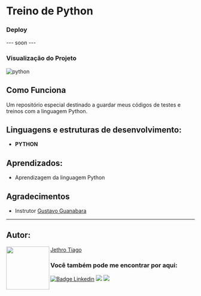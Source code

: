 ﻿# Treino de Python

### Deploy

--- soon ---

### Visualização do Projeto

![python](https://github.com/JethroTiago/python-training-room/assets/103612874/749cf3fa-24a0-41a9-a6b6-016a48cec617)

## Como Funciona

Um repositório especial destinado a guardar meus códigos de testes e treinos com a linguagem Python.

## Linguagens e estruturas de desenvolvimento:

* <strong>PYTHON</strong>

## Aprendizados:

* Aprendizagem da linguagem Python

## Agradecimentos

* Instrutor [Gustavo Guanabara](https://www.youtube.com/@CursoemVideo/featured)

---

<h2 id="autor" align="left">Autor:</h2>
  <img align="left" src="https://avatars.githubusercontent.com/u/103612874?v=4" width=115>
<a href="https://github.com/JethroTiago">Jethro Tiago</a>
<h3 align="left">Você também pode me encontrar por aqui:</h3>
<p align="left">
  <a href="https://www.linkedin.com/in/jethrotiago/"><img src="https://img.shields.io/badge/LinkedIn-0077B5?style=for-the-badge&logo=linkedin&logoColor=white" alt="Badge Linkedin" /></a>
  <a href="https://www.youtube.com/c/BEIRADAAVENTURA" target="_blank"><img src="https://img.shields.io/badge/YouTube-FF0000?style=for-the-badge&logo=youtube&logoColor=white" target="_blank"></a>
  <a href="https://instagram.com/jethrotiago" target="_blank"><img src="https://img.shields.io/badge/-Instagram-%23E4405F?style=for-the-badge&logo=instagram&logoColor=white" target="_blank"></a>
  <br>
